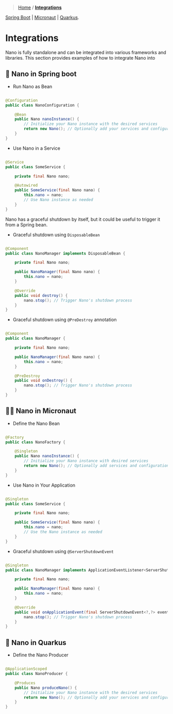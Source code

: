 > [Home](../../README.md) / [**Integrations**](README.md)
 
[Spring Boot](#-nano-in-spring-boot)
| [Micronaut](#-nano-in-micronaut)
| [Quarkus](#-nano-in-quarkus).

# Integrations

Nano is fully standalone and can be integrated into various frameworks and libraries.
This section provides examples of how to integrate Nano into

## 🌱 Nano in Spring boot

* Run Nano as Bean

```java

@Configuration
public class NanoConfiguration {

    @Bean
    public Nano nanoInstance() {
        // Initialize your Nano instance with the desired services
        return new Nano(); // Optionally add your services and configurations here
    }
}
```

* Use Nano in a Service

```java

@Service
public class SomeService {

    private final Nano nano;

    @Autowired
    public SomeService(final Nano nano) {
        this.nano = nano;
        // Use Nano instance as needed
    }
}
```

Nano has a graceful shutdown by itself, but it could be useful to trigger it from a Spring bean.

* Graceful shutdown using `DisposableBean`

```java

@Component
public class NanoManager implements DisposableBean {

    private final Nano nano;

    public NanoManager(final Nano nano) {
        this.nano = nano;
    }

    @Override
    public void destroy() {
        nano.stop(); // Trigger Nano's shutdown process
    }
}
```

* Graceful shutdown using `@PreDestroy` annotation

```java

@Component
public class NanoManager {

    private final Nano nano;

    public NanoManager(final Nano nano) {
        this.nano = nano;
    }

    @PreDestroy
    public void onDestroy() {
        nano.stop(); // Trigger Nano's shutdown process
    }
}
```

## 🧑‍🚀 Nano in Micronaut

* Define the Nano Bean

```java

@Factory
public class NanoFactory {

    @Singleton
    public Nano nanoInstance() {
        // Initialize your Nano instance with desired services
        return new Nano(); // Optionally add services and configurations here
    }
}
```

* Use Nano in Your Application

```java

@Singleton
public class SomeService {

    private final Nano nano;

    public SomeService(final Nano nano) {
        this.nano = nano;
        // Use the Nano instance as needed
    }
}
```

* Graceful shutdown using `@ServerShutdownEvent`

```java

@Singleton
public class NanoManager implements ApplicationEventListener<ServerShutdownEvent> {

    private final Nano nano;

    public NanoManager(final Nano nano) {
        this.nano = nano;
    }

    @Override
    public void onApplicationEvent(final ServerShutdownEvent<?,?> event) {
        nano.stop(); // Trigger Nano's shutdown process
    }
}
```

## 🐸 Nano in Quarkus

* Define the Nano Producer

```java

@ApplicationScoped
public class NanoProducer {

    @Produces
    public Nano produceNano() {
        // Initialize your Nano instance with the desired services
        return new Nano(); // Optionally add your services and configurations here
    }
}
```
